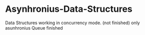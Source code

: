 # Asynhronius-Data-Structures
Data Structures working in concurrency mode. (not finished)
only asunhronius Queue finished
